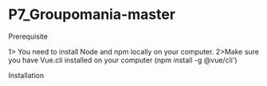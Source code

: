 # P7_Groupomania-master


Prerequisite

1> You need to install Node and npm locally on your computer.
2>Make sure you have Vue.cli installed on your computer (npm install -g @vue/cli')


Installation




 
